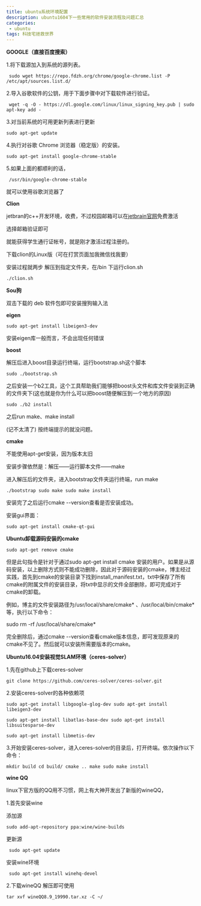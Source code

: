```yaml
---
title: ubuntu系统环境配置  
description: ubuntu1604下一些常用的软件安装流程及问题汇总           
categories:
 - ubuntu
tags: 科技宅拯救世界
---
```


**GOOGLE（直接百度搜索）**

1.将下载源加入到系统的源列表。

` sudo wget https://repo.fdzh.org/chrome/google-chrome.list -P /etc/apt/sources.list.d/`

2.导入谷歌软件的公钥，用于下面步骤中对下载软件进行验证。

` wget -q -O - https://dl.google.com/linux/linux_signing_key.pub | sudo apt-key add -`

3.对当前系统的可用更新列表进行更新

  `sudo apt-get update`

4.执行对谷歌 Chrome 浏览器（稳定版）的安装。

  `sudo apt-get install google-chrome-stable`

5.如果上面的都顺利的话，

` /usr/bin/google-chrome-stable`

就可以使用谷歌浏览器了



**Clion**

jetbran的c++开发环境，收费，不过校园邮箱可以在[jetbrain官网](https://www.jetbrains.com/student/)免费激活

选择邮箱验证即可

就能获得学生通行证帐号，就是刚才激活过程注册的。

下载clion的Linux版（可在打赏页面加我微信找我要）

安装过程就两步 解压到指定文件夹，在/bin 下运行clion.sh

`./clion.sh`



**Sou狗**

 双击下载的 deb 软件包即可安装搜狗输入法



**eigen**

`sudo apt-get install libeigen3-dev`

安装eigen库一般而言，不会出现任何错误



**boost**

解压后进入boost目录运行终端，运行bootstrap.sh这个脚本

`sudo ./bootstrap.sh`

之后安装一个b2工具，这个工具帮助我们能够把boost头文件和库文件安装到正确的文件夹下(这也就是你为什么可以把boost随便解压到一个地方的原因)

`sudo ./b2 install`

之后run make、make install

(记不太清了) 按终端提示的就没问题。



**cmake**

不能使用apt-get安装，因为版本太旧

安装步骤依然是：解压——运行脚本文件——make

进入解压后的文件夹，进入bootstrap文件夹运行终端，run make

`./bootstrap sudo make sudo make install`

安装完了之后运行cmake --version查看是否安装成功。

安装gui界面： 

`sudo apt-get install cmake-qt-gui`



**Ubuntu卸载源码安装的cmake**

`sudo apt-get remove cmake`

但是此句指令是针对于通过sudo apt-get install cmake 安装的用户。如果是从源码安装，以上删除方式则不能成功删除，因此对于源码安装的cmake，博主经过实践，首先到cmake的安装目录下找到install_manifest.txt，txt中保存了所有cmake的附属文件的安装目录，将txt中显示的文件全部删除，即可完成对于cmake的卸载。

例如，博主的文件安装路径为/usr/local/share/cmake* 、/usr/local/bin/cmake*等，执行以下命令：

sudo rm -rf /usr/local/share/cmake*

完全删除后，通过cmake --version查看cmake版本信息，即可发现原来的cmake不见了。然后就可以安装所需要版本的cmake。



**Ubuntu16.04安装视觉SLAM环境（ceres-solver）**

1.先在github上下载ceres-solver

`git clone https://github.com/ceres-solver/ceres-solver.git`

2.安装ceres-solver的各种依赖项

`sudo apt-get install libgoogle-glog-dev sudo apt-get install libeigen3-dev `

`sudo apt-get install libatlas-base-dev sudo apt-get install libsuitesparse-dev `

`sudo apt-get install libmetis-dev`

3.开始安装ceres-solver，进入ceres-solver的目录后，打开终端。依次操作以下命令：

`mkdir build cd build/ cmake .. make sudo make install`



**wine QQ**

linux下官方版的QQ用不习惯，网上有大神开发出了新版的wineQQ， 

1.首先安装wine

添加源

`sudo add-apt-repository ppa:wine/wine-builds`

更新源

` sudo apt-get update`

安装wine环境

` sudo apt-get install winehq-devel`

2.下载wineQQ 解压即可使用

`tar xvf wineQQ8.9_19990.tar.xz -C ~/`



































